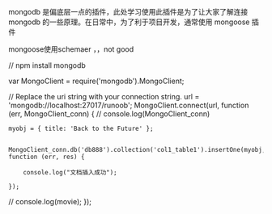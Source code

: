 mongodb 是偏底层一点的插件，此处学习使用此插件是为了让大家了解连接 mongodb 的一些原理。在日常中，为了利于项目开发，通常使用 mongoose 插件

mongoose使用schemaer  ，，not good




//  npm install mongodb

var MongoClient = require('mongodb').MongoClient;

// Replace the uri string with your connection string.
url = 'mongodb://localhost:27017/runoob';
MongoClient.connect(url, function (err, MongoClient_conn) {
   // console.log(MongoClient_conn)

    myobj = { title: 'Back to the Future' };


    MongoClient_conn.db('db888').collection('col1_table1').insertOne(myobj, function (err, res) {

        console.log("文档插入成功");
        
    });

   // console.log(movie);
});




